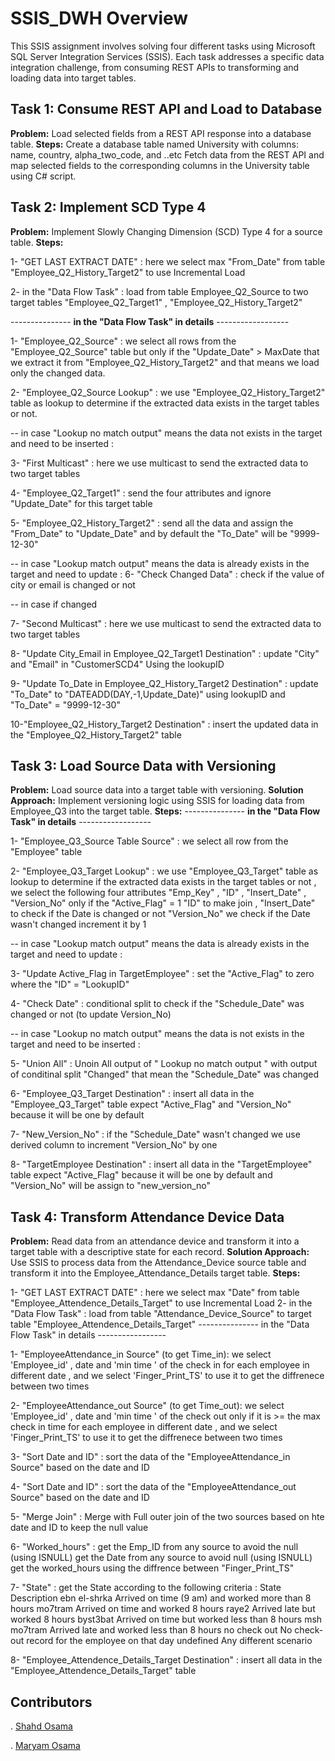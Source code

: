 # SSIS_DWH Overview

This SSIS assignment involves solving four different tasks using Microsoft SQL Server Integration Services (SSIS). Each task addresses a specific data integration challenge, from consuming REST APIs to transforming and loading data into target tables.

## Task 1: Consume REST API and Load to Database

**Problem:** Load selected fields from a REST API response into a database table.
**Steps:**
Create a database table named University with columns: name, country, alpha_two_code, and ..etc
Fetch data from the REST API and map selected fields to the corresponding columns in the University table using C# script.

## Task 2: Implement SCD Type 4

**Problem:** Implement Slowly Changing Dimension (SCD) Type 4 for a source table.
**Steps:**

1- "GET LAST EXTRACT DATE" : here we select max "From_Date" from table "Employee_Q2_History_Target2" to use Incremental Load

2- in the "Data Flow Task" : load from table Employee_Q2_Source to two target tables "Employee_Q2_Target1" , "Employee_Q2_History_Target2"

--------------- **in the "Data Flow Task" in details** ------------------

1- "Employee_Q2_Source" : we select all rows from the "Employee_Q2_Source" table but only if the "Update_Date" > MaxDate that
                              we extract it from "Employee_Q2_History_Target2" and that means we load only the changed data.

2- "Employee_Q2_Source Lookup" : we use "Employee_Q2_History_Target2" table as lookup to determine if the extracted data exists in the 
                           target tables or not.

-- in case "Lookup no match output" means the data not exists in the target and need to be inserted :

3- "First Multicast" : here we use multicast to send the extracted data to two target tables

4- "Employee_Q2_Target1" :  send the four attributes and ignore "Update_Date" for this target table

5- "Employee_Q2_History_Target2" : send all the data and assign the "From_Date" to "Update_Date" and by default 
                                  the "To_Date" will be "9999-12-30" 

-- in case "Lookup match output" means the data is already exists in the target and need to update :
6- "Check Changed Data" : check if the value of city or email is changed or not

-- in case if changed

7- "Second Multicast" : here we use multicast to send the extracted data to two target tables

8- "Update City_Email in Employee_Q2_Target1 Destination" : update "City" and "Email" in "CustomerSCD4" Using the lookupID

9- "Update To_Date in Employee_Q2_History_Target2 Destination" : update "To_Date" to "DATEADD(DAY,-1,Update_Date)" using lookupID and "To_Date" = "9999-12-30" 

10-"Employee_Q2_History_Target2 Destination" : insert the updated data in the "Employee_Q2_History_Target2" table  

## Task 3: Load Source Data with Versioning

**Problem:** Load source data into a target table with versioning.
**Solution Approach:** Implement versioning logic using SSIS for loading data from Employee_Q3 into the target table.
**Steps:**
--------------- **in the "Data Flow Task" in details** ------------------

1- "Employee_Q3_Source Table Source" : we select all row from the "Employee" table

2- "Employee_Q3_Target Lookup" : we use "Employee_Q3_Target" table as lookup to determine if the extracted data exists in the 
                            target tables or not , we select the following four attributes 
                            "Emp_Key"  , "ID" , "Insert_Date" , "Version_No" only if the "Active_Flag" = 1
                            "ID" to make join , "Insert_Date" to check if the Date is changed or not 
                            "Version_No" we check if the Date wasn't changed increment it by 1

-- in case "Lookup match output" means the data is already exists in the target and need to update :


3- "Update Active_Flag in TargetEmployee" : set the "Active_Flag" to zero where the "ID" = "LookupID" 

4- "Check Date" : conditional split to check if the "Schedule_Date" was changed or not (to update Version_No)

 -- in case "Lookup no match output" means the data is not exists in the target and need to be inserted : 


5- "Union All" : Unoin All output of " Lookup no match output " with output of conditinal split "Changed" that mean the "Schedule_Date" was changed

6- "Employee_Q3_Target Destination" : insert all data in the "Employee_Q3_Target" table expect
                                  "Active_Flag" and "Version_No" because it will be one by default 

7- "New_Version_No" : if the "Schedule_Date" wasn't changed we use derived column to increment "Version_No" by one 

8- "TargetEmployee Destination" : insert all data in the "TargetEmployee" table expect "Active_Flag" 
                                  because it will be one by default and "Version_No" will be assign to "new_version_no"

## Task 4: Transform Attendance Device Data

**Problem:** Read data from an attendance device and transform it into a target table with a descriptive state for each record.
**Solution Approach:** Use SSIS to process data from the Attendance_Device source table and transform it into the Employee_Attendance_Details target table.
**Steps:**

1- "GET LAST EXTRACT DATE" : here we select max "Date" from table "Employee_Attendence_Details_Target" to use Incremental Load
2- in the "Data Flow Task" : load from table "Attendance_Device_Source" to target table "Employee_Attendence_Details_Target" --------------- in the "Data Flow Task" in details -----------------

  1- "EmployeeAttendance_in Source" (to get Time_in): we select 'Employee_id' , date and 'min time ' of the check in for each employee in different date , and we select 'Finger_Print_TS' to
				  use it to get the diffrenece between two times
 
  2- "EmployeeAttendance_out Source" (to get Time_out): we select 'Employee_id' , date and 'min time ' of the check out only if it is >= the max check in time  for each employee in different date , and we select 
                                       'Finger_Print_TS' to use it to get the diffrenece between two times

  3- "Sort Date and ID" : sort the data of the "EmployeeAttendance_in Source" based on the date and ID

  4- "Sort Date and ID" : sort the data of the "EmployeeAttendance_out Source" based on the date and ID

  5- "Merge Join" : Merge with Full outer join of the two sources based on hte date and ID to keep the null value

  6- "Worked_hours" :   get the Emp_ID from any source to avoid the null (using ISNULL)
                        get the Date from any source to avoid null (using ISNULL)
                        get the worked_hours using the diffrence between "Finger_Print_TS"

  7- "State" : get the State according to the following criteria :
       State                      Description
       ebn el-shrka               Arrived on time (9 am) and worked more than 8 hours
       mo7tram                    Arrived on time and worked 8 hours
       raye2                      Arrived late but worked 8 hours
       byst3bat                   Arrived on time but worked less than 8 hours
       msh mo7tram                Arrived late and worked less than 8 hours
       no check out               No check-out record for the employee on that day
       undefined                  Any different scenario

  8- "Employee_Attendence_Details_Target Destination" :  insert all data in the "Employee_Attendence_Details_Target" table


## Contributors
. [Shahd Osama](https://github.com/shahdosama10)

. [Maryam Osama](https://github.com/maryamosama33)
